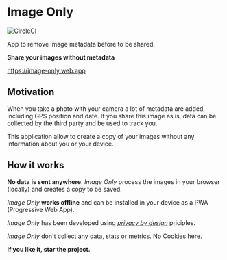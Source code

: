 Image Only
==
[![CircleCI](https://circleci.com/gh/eboukamza/image-only.svg?style=svg)](https://circleci.com/gh/eboukamza/image-only)

App to remove image metadata before to be shared.

**Share your images without metadata**

https://image-only.web.app

Motivation
--

When you take a photo with your camera a lot of metadata are added, including GPS position and date.
If you share this image as is, data can be collected by the third party and be used to track you.

This application allow to create a copy of your images without any information about you or your device.

How it works
---

**No data is sent anywhere**. 
*Image Only* process the images in your browser (locally) and creates a copy to be saved.

*Image Only* **works offline** and can be installed in your device as a PWA (Progressive Web App).

*Image Only* has been developed using *[privacy by design](https://en.wikipedia.org/wiki/Privacy_by_design)* priciples.

*Image Only* don't collect any data, stats or metrics. No Cookies here.

**If you like it, star the project.**
